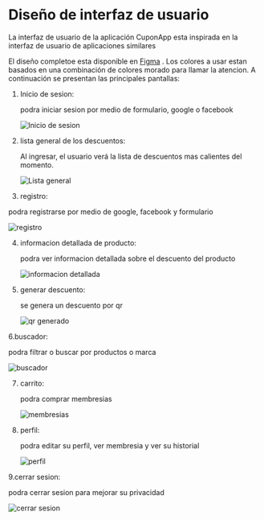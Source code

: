 # Diseño de interfaz de usuario

La interfaz de usuario de la aplicación CuponApp esta inspirada en la interfaz de usuario de
aplicaciones similares 

El diseño completoe esta disponible
en [Figma](https://www.figma.com/file/7BKBuvQa9VZ8Em5tFnTvS8/Untitled?type=design&node-id=0%3A1&mode=design&t=5vcoYL5zvvXyPN7b-1](https://www.figma.com/file/7BKBuvQa9VZ8Em5tFnTvS8/Untitled?type=design&node-id=0%3A1&mode=design&t=5vcoYL5zvvXyPN7b-1))
. 
Los colores a usar estan basados en una combinación de colores morado para llamar la atencion. A continuación se
presentan las principales pantallas:

1. Inicio de sesion:

   podra iniciar sesion por medio de formulario, google o facebook 

   ![Inicio de sesion](images/PodcastList.png)

2. lista general de los descuentos:

   Al ingresar, el usuario verá la lista de descuentos mas calientes del momento.

   ![Lista general](images/EpisodesPlaying.png)

3. registro:

  podra registrarse por medio de google, facebook y formulario

   ![registro](images/Search.png)

4. informacion detallada de producto:
   
   podra ver informacion detallada sobre el descuento del producto
   
   ![informacion detallada](images/Search.png)
   
5. generar descuento:

   se genera un descuento por qr
   
   ![qr generado](images/Search.png)
   
6.buscador:

  podra filtrar o buscar por productos o marca
  
  ![buscador](images/Search.png)
  
7. carrito:
   
   podra comprar membresias
   
   ![membresias](images/Search.png)

8. perfil:
   
   podra editar su perfil, ver membresia y ver su historial
   
   ![perfil](images/Search.png)

9.cerrar sesion:

   podra cerrar sesion para mejorar su privacidad
   
   ![cerrar sesion](images/Search.png)
